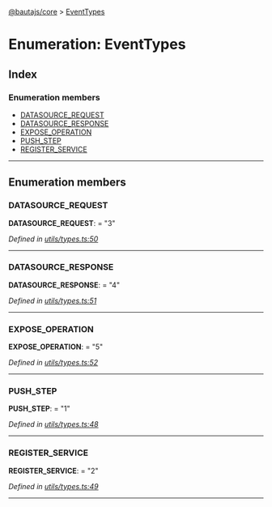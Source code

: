 [@bautajs/core](../README.md) > [EventTypes](../enums/eventtypes.md)

# Enumeration: EventTypes

## Index

### Enumeration members

* [DATASOURCE_REQUEST](eventtypes.md#datasource_request)
* [DATASOURCE_RESPONSE](eventtypes.md#datasource_response)
* [EXPOSE_OPERATION](eventtypes.md#expose_operation)
* [PUSH_STEP](eventtypes.md#push_step)
* [REGISTER_SERVICE](eventtypes.md#register_service)

---

## Enumeration members

<a id="datasource_request"></a>

###  DATASOURCE_REQUEST

**DATASOURCE_REQUEST**:  = "3"

*Defined in [utils/types.ts:50](https://github.axa.com/Digital/bauta-nodejs/blob/9b864df/packages/bautajs/src/utils/types.ts#L50)*

___
<a id="datasource_response"></a>

###  DATASOURCE_RESPONSE

**DATASOURCE_RESPONSE**:  = "4"

*Defined in [utils/types.ts:51](https://github.axa.com/Digital/bauta-nodejs/blob/9b864df/packages/bautajs/src/utils/types.ts#L51)*

___
<a id="expose_operation"></a>

###  EXPOSE_OPERATION

**EXPOSE_OPERATION**:  = "5"

*Defined in [utils/types.ts:52](https://github.axa.com/Digital/bauta-nodejs/blob/9b864df/packages/bautajs/src/utils/types.ts#L52)*

___
<a id="push_step"></a>

###  PUSH_STEP

**PUSH_STEP**:  = "1"

*Defined in [utils/types.ts:48](https://github.axa.com/Digital/bauta-nodejs/blob/9b864df/packages/bautajs/src/utils/types.ts#L48)*

___
<a id="register_service"></a>

###  REGISTER_SERVICE

**REGISTER_SERVICE**:  = "2"

*Defined in [utils/types.ts:49](https://github.axa.com/Digital/bauta-nodejs/blob/9b864df/packages/bautajs/src/utils/types.ts#L49)*

___

